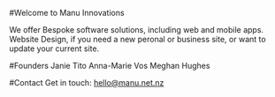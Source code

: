 #Welcome to Manu Innovations

We offer Bespoke software solutions, including web and mobile apps. Website Design, if you need a new peronal or business site, or want to update your current site.

#Founders
Janie Tito
Anna-Marie Vos
Meghan Hughes

#Contact
Get in touch:
hello@manu.net.nz
